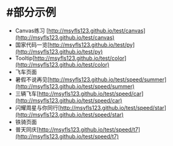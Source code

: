 #部分示例
===
+ Canvas练习 [http://msyfls123.github.io/test/canvas](http://msyfls123.github.io/test/canvas)
+ 国家代码一览[http://msyfls123.github.io/test/py](http://msyfls123.github.io/test/py)
+ Tooltip[http://msyfls123.github.io/test/color](http://msyfls123.github.io/test/color)
+ 飞车页面
 + 暑假不说再见[http://msyfls123.github.io/test/speed/summer](http://msyfls123.github.io/test/speed/summer)
 + 三辆飞车[http://msyfls123.github.io/test/speed/car](http://msyfls123.github.io/test/speed/car)
 + 闪耀周星与你同行[http://msyfls123.github.io/test/speed/star](http://msyfls123.github.io/test/speed/star)
+ 铁骑页面
 + 普天同庆[http://msyfls123.github.io/test/speed/t7](http://msyfls123.github.io/test/speed/t7)

